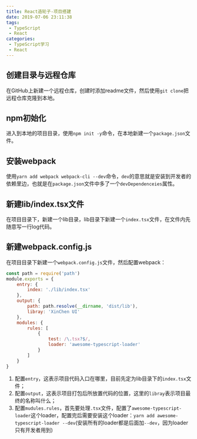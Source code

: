 ```yaml
---
title: React造轮子-项目搭建
date: 2019-07-06 23:11:38
tags: 
 - TypeScript
 - React
categories: 
 - TypeScript学习
 - React
---
```

## 创建目录与远程仓库
在GitHub上新建一个远程仓库，创建时添加readme文件，然后使用`git clone`把远程仓库克隆到本地。

## npm初始化
进入到本地的项目目录，使用`npm init -y`命令，在本地新建一个`package.json`文件。

## 安装webpack
使用`yarn add webpack webpack-cli --dev`命令，`dev`的意思就是安装到开发者的依赖里边，也就是在`package.json`文件中多了一个`devDependenceies`属性。

## 新建lib/index.tsx文件
在项目目录下，新建一个lib目录，lib目录下新建一个`index.tsx`文件，在文件内先随意写一行log代码。

## 新建webpack.config.js
在项目目录下新建一个`webpack.config.js`文件，然后配置webpack：
```js
const path = require('path')
module.exports = {
    entry: {
        index: './lib/index.tsx'
    },
    output: {
        path: path.resolve(__dirname, 'dist/lib'),
        libray: 'XinChen UI'
    },
    modules: {
        rules: [
            {
                test: /\.tsx?$/,
                loader: 'awesome-typescript-loader'
            }
        ]
    }
}
```
1. 配置`entry`，这表示项目代码入口在哪里，目前先定为lib目录下的`index.tsx`文件；
2. 配置`output`，这表示项目打包后所放置代码的位置，这里的`libray`表示项目最终的名称叫什么；
3. 配置`mudules.rules`，首先要处理`.tsx`文件，配置了`awesome-typescript-loader`这个loader，配置完后需要安装这个loader：`yarn add awesome-typescript-loader --dev`(安装所有的loader都是后面加`--dev`，因为loader只有开发者用到)
